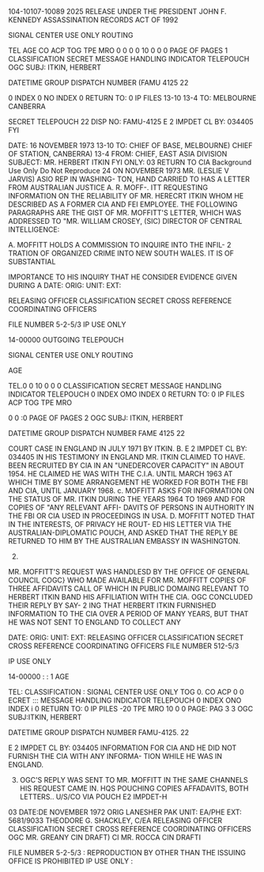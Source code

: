 104-10107-10089
2025 RELEASE UNDER THE PRESIDENT JOHN F. KENNEDY ASSASSINATION RECORDS ACT OF 1992

SIGNAL CENTER USE ONLY
ROUTING

TEL
AGE
CO
ACP
TOG
TPE
MRO
0
0
0
0
10
0
0
0
PAGE
OF
PAGES
1
CLASSIFICATION
SECRET
MESSAGE HANDLING INDICATOR
TELEPOUCH
OGC SUBJ: ITKIN, HERBERT

DATETIME GROUP
DISPATCH NUMBER
(FAMU 4125
22

0
INDEX
0
NO INDEX
0
RETURN TO:
0
IP FILES
13-10
13-4
TO: MELBOURNE CANBERRA

SECRET TELEPOUCH
22
DISP NO: FAMU-4125
E 2 IMPDET
CL BY: 034405
FYI

DATE: 16 NOVEMBER 1973 13-10
TO: CHIEF OF BASE, MELBOURNE)
CHIEF OF STATION, CANBERRA) 13-4
FROM: CHIEF, EAST ASIA DIVISION
SUBJECT: MR. HERBERT ITKIN
FYI ONLY:
03
RETURN TO CIA
Background Use Only
Do Not Reproduce
24
ON NOVEMBER 1973 MR. (LESLIE V JARVIS) ASIO REP IN WASHING-
TON, HAND CARRIED TO HAS A LETTER FROM AUSTRALIAN JUSTICE A. R. MOFF-.
ITT REQUESTING INFORMATION ON THE RELIABILITY OF MR. HERECRT ITKIN
WHOM HE DESCRIBED AS A FORMER CIA AND FEI EMPLOYEE. THE FOLLOWING
PARAGRAPHS ARE THE GIST OF MR. MOFFITT'S LETTER, WHICH WAS ADDRESSED
TO "MR. WILLIAM CROSEY, (SIC) DIRECTOR OF CENTRAL INTELLIGENCE:

A.
MOFFITT HOLDS A COMMISSION TO INQUIRE INTO THE INFIL-
2 TRATION OF ORGANIZED CRIME INTO NEW SOUTH WALES. IT IS OF SUBSTANTIAL

IMPORTANCE TO HIS INQUIRY THAT HE CONSIDER EVIDENCE GIVEN DURING A
DATE:
ORIG:
UNIT:
EXT:

RELEASING OFFICER
CLASSIFICATION
SECRET
CROSS REFERENCE
COORDINATING OFFICERS

FILE NUMBER
5-2-5/3
IP USE ONLY

14-00000
OUTGOING TELEPOUCH

SIGNAL CENTER USE ONLY
ROUTING

AGE

TEL.0
0
10
0
0
0
CLASSIFICATION
SECRET
MESSAGE HANDLING INDICATOR
TELEPOUCH
0
INDEX
OMO INDEX
0
RETURN TO:
0
IP FILES
ACP
TOG
TPE
MRO

0
0
:0
PAGE
OF PAGES
2
OGC SUBJ: ITKIN, HERBERT

DATETIME GROUP
DISPATCH NUMBER
FAME 4125
22

COURT CASE IN ENGLAND IN JULY 1971 BY ITKIN.
B.
E 2 IMPDET
CL BY: 034405
IN HIS TESTIMONY IN ENGLAND MR. ITKIN CLAIMED TO HAVE.
BEEN RECRUITED BY CIA IN AN "UNEDERCOVER CAPACITY" IN ABOUT 1954. HE
CLAIMED HE WAS WITH THE C.I.A. UNTIL MARCH 1963 AT WHICH TIME BY SOME
ARRANGEMENT HE WORKED FOR BOTH THE FBI AND CIA, UNTIL JANUARY 1968.
с. MOFFITT ASKS FOR INFORMATION ON THE STATUS OF MR. ITKIN
DURING THE YEARS 1964 TO 1969 AND FOR COPIES OF "ANY RELEVANT AFFI-
DAVITS OF PERSONS IN AUTHORITY IN THE FBI OR CIA USED IN PROCEEDINGS
IN USA.
D. MOFFITT NOTED THAT IN THE INTERESTS, OF PRIVACY HE ROUT-
ED HIS LETTER VIA THE AUSTRALIAN-DIPLOMATIC POUCH, AND ASKED THAT THE
REPLY BE RETURNED TO HIM BY THE AUSTRALIAN EMBASSY IN WASHINGTON.

2.
MR. MOFFITT'S REQUEST WAS HANDLESD BY THE OFFICE OF GENERAL
COUNCIL COGC} WHO MADE AVAILABLE FOR MR. MOFFITT COPIES OF THREE
AFFIDAVITS CALL OF WHICH IN PUBLIC DOMAING RELEVANT TO HERBERT ITKIN
BAND HIS AFFILIATION WITH THE CIA. OGC CONCLUDED THEIR REPLY BY SAY-
2 ING THAT HERBERT ITKIN FURNISHED INFORMATION TO THE CIA OVER A PERIOD
OF MANY YEARS, BUT THAT HE WAS NOT SENT TO ENGLAND TO COLLECT ANY

DATE:
ORIG:
UNIT:
EXT:
RELEASING OFFICER
CLASSIFICATION
SECRET
CROSS REFERENCE
COORDINATING OFFICERS
FILE NUMBER
512-5/3

IP USE ONLY

14-00000
:
:
1
AGE

TEL:
CLASSIFICATION
:
SIGNAL CENTER USE ONLY
TOG
0.
CO
ACP
0
0
ECRET
:::
MESSAGE HANDLING INDICATOR
TELEPOUCH
0
INDEX
ONO INDEX
i
0
RETURN TO:
0
IP PILES
-20
ΤΡΕ
MRO
10
0
0
PAGE:
PAG
3
3
OGC SUBJ:ITKIN, HERBERT

DATETIME GROUP
DISPATCH NUMBER
FAMU-4125.
22

E 2
IMPDET
CL BY: 034405
INFORMATION FOR CIA AND HE DID NOT FURNISH THE CIA WITH ANY INFORMA-
TION WHILE HE WAS IN ENGLAND.

3. OGC'S REPLY WAS SENT TO MR. MOFFITT IN THE SAME CHANNELS HIS
REQUEST CAME IN. HQS POUCHING COPIES AFFADAVITS, BOTH LETTERS..
U/S/CO VIA POUCH
E2 IMPDET-H

03
DATE:DE NOVEMBER 1972
ORIG LANESHER PAK
UNIT: EA/PHE
EXT: 5681/9033
THEODORE G. SHACKLEY, C/EA
RELEASING OFFICER
CLASSIFICATION
SECRET
CROSS REFERENCE
COORDINATING OFFICERS
OGC MR. GREANY CIN DRAFT)
CI MR. ROCCA CIN DRAFTI

FILE NUMBER
5-2-5/3
:
REPRODUCTION BY OTHER THAN THE ISSUING OFFICE IS PROHIBITED
IP USE ONLY
:
